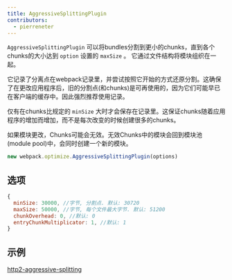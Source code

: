 ```yaml
---
title: AggressiveSplittingPlugin
contributors:
  - pierreneter
---
```


`AggressiveSplittingPlugin` 可以将bundles分割到更小的chunks，直到各个chunks的大小达到 `option` 设置的 `maxSize` 。 它通过文件结构将模块组织在一起。

它记录了分离点在webpack记录里，并尝试按照它开始的方式还原分割。这确保了在更改应用程序后，旧的分割点(和chunks)是可再使用的，因为它们可能早已在客户端的缓存中。因此强烈推荐使用记录。

仅有在chunks比规定的 `minSize` 大时才会保存在记录里。这保证chunks随着应用程序的增加而增加，而不是每次改变的时候创建很多的chunks。

如果模块更改，Chunks可能会无效。无效Chunks中的模块会回到模块池(module pool)中，会同时创建一个新的模块。

```js
new webpack.optimize.AggressiveSplittingPlugin(options)
```


## 选项

```js
{
  minSize: 30000, //字节, 分割点. 默认: 30720
  maxSize: 50000, //字节, 每个文件最大字节. 默认: 51200
  chunkOverhead: 0, //默认: 0
  entryChunkMultiplicator: 1, //默认: 1
}
```


## 示例

[http2-aggressive-splitting](https://github.com/webpack/webpack/tree/master/examples/http2-aggressive-splitting)
